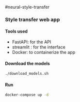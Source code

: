 #neural-style-transfer
### Style transfer web app 

#### Tools used
- FastAPI: for the API
- streamlit : for the interface
- Docker: to containerize the app

#### Download the models
```bash
./download_models.sh
```

#### Run
```bash
docker-compose up -d
```

